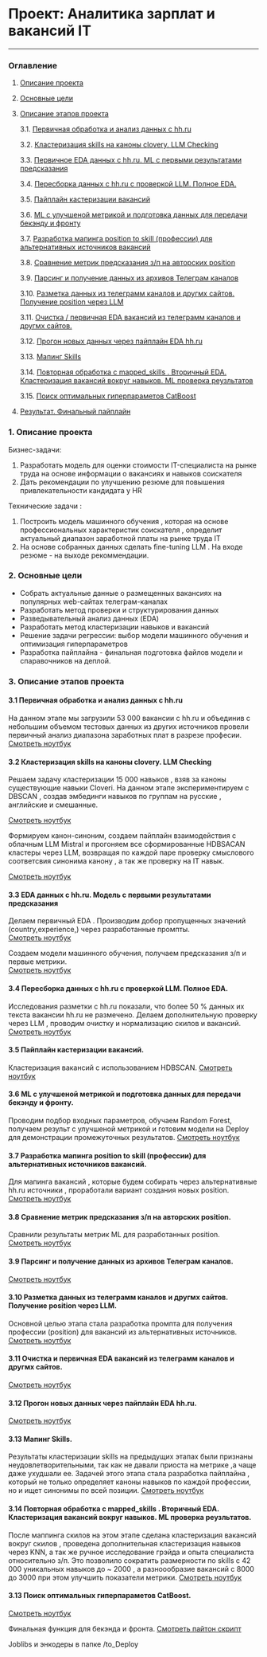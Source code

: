 # Проект: Аналитика зарплат и вакансий IT
---

### Оглавление

1. [Описание проекта](#disc)
2. [Основные цели](#w_case)
3. [Описание этапов проекта](#stages)

    3.1. [Первичная обработка и анализ данных с hh.ru](#stage_1)

    3.2. [Кластеризация skills на каноны clovery. LLM Checking](#stage_2_claster)

    3.3. [Первичное EDA данных с hh.ru. ML с первыми результатами предсказания](#stage_2_eda+ML)

    3.4. [Пересборка данных с hh.ru c проверкой LLM. Полное EDA.](#stage_3_eda+LLM)

    3.5. [Пайплайн кастеризации вакансий](#vac_claster)

    3.6. [ML с улучшеной метрикой и подготовка данных для передачи бекэнду и фронту](#stage_3_ML)

    3.7. [Разработка мапинга position to skill (профессии) для альтернативных источников вакансий](#stage_4)

    3.8. [Сравнение метрик предсказания з/п на авторских position ](#stage_5_ml_OK_skills_pos)

    3.9. [Парсинг и получение данных из архивов Телеграм каналов](#tg_pars)

    3.10. [Разметка данных из телеграмм каналов и другмх сайтов. Получение position через LLM](#tg_LLM)

    3.11. [Очистка / первичная EDA вакансий из телеграмм каналов и другмх сайтов.](#stage_5_another_soursies_eda)

    3.12. [Прогон новых данных через пайплайн EDA hh.ru ](#stage_5_eda)

    3.13. [Мапинг Skills](#skills_mapping_LLM)

    3.14. [Повторная обработка с mapped_skills . Вторичный EDA. Кластеризация вакансий вокруг навыков. ML проверка реузльтатов](#stage_5_eda_ml)

    3.15. [Поиск оптимальных гиперпараметов CatBoost](#stage_5_ml3_catboost)



4. [Результат. Финальный пайплайн](stage_5_final_pipeline.ipynb)

### <a id ='disc'> 1. Описание проекта 

Бизнес-задачи: 
1. Разработать модель для оценки стоимости IT-специалиста на рынке труда на основе информации о вакансиях и навыков соискателя
2. Дать рекомендации по улучшению резюме для повышения привлекательности кандидата у HR

Технические задачи : 
1. Построить модель машинного обучения , которая на основе профессиональных характеристик соискателя , определит актуальный диапазон заработной платы на рынке труда IT 
3. На основе собранных данных сделать fine-tuning LLM . На входе резюме - на выходе рекоммендации.


### <a id ='w_case'> 2. Основные цели

* Собрать актуальные данные о размещенных вакансиях на популярных web-сайтах телеграм-каналах
* Разработать метод проверки и структурирования данных
* Разведывательный анализ данных (EDA)
* Разработать метод кластеризации навыков и вакансий 
* Решение задачи регрессии: выбор модели машинного обучения и оптимизация гиперпараметров
* Разработка пайплайна - финальная подготовка файлов модели и спаравочников на деплой.   

### <a id ='stage_1'> 3. Описание этапов проекта

#### <a id ='stage_1'> 3.1 Первичная обработка и анализ данных с hh.ru

На данном этапе мы загрузили 53 000 вакансии с hh.ru и объединив с небольшим объемом тестовых данных из других источников провели первичный анализ 
диапазона заработных плат в разрезе професии.   [ Смотреть ноутбук](stage_1_eda.ipynb)

#### <a id ='stage_2_claster'> 3.2 Кластеризация skills на каноны clovery. LLM Checking

Решаем задачу кластеризации 15 000 навыков , взяв за каноны существующие навыки Cloveri.
На данном этапе экспериментируем с DBSCAN , создав эмбединги навыков по группам на русские , английские и смешанные.

[Смотреть ноутбук](stage_2_clean_and_clastering_skills_&_cloveri.ipynb)

Формируем канон-синоним, создаем пайплайн взаимодействия с облачным LLM Mistral и прогоняем все сформированные HDBSACAN кластеры через LLM,
возвращая по каждой паре проверку смыслового соответсвия синонима канону , а так же проверку на IT навык. 

 [Смотреть ноутбук](LLM_Mistral_canon_synonym_check.ipynb)

#### <a id ='stage_2_eda+ML'> 3.3 EDA данных с hh.ru. Модель с первыми результатами предсказания

Делаем первичный EDA . Производим добор пропущенных значений (country,experience,) через разработанные промпты.  
[Смотреть ноутбук](LLM_Mistral_API_labeling.ipynb)

Создаем модели машинного обучения, получаем предсказания з/п и  первые метрики.  
[Смотреть ноутбук](stage_2_eda_ml.ipynb)

#### <a id ='stage_3_eda+LLM'> 3.4 Пересборка данных с hh.ru c проверкой LLM. Полное EDA.

Исследования разметки с hh.ru показали, что более 50 % данных их текста вакансии hh.ru не размечено. Делаем дополнительную проверку через LLM , 
проводим очистку и нормализацию скилов и вакансий.
 [Смотреть ноутбук](stage_3_eda.ipynb)

#### <a id ='vac_claster'> 3.5 Пайплайн кастеризации вакансий.

Кластеризация вакансий с использованием HDBSCAN. 
[Смотреть ноутбук](stage_3_vac_claster_line_2.ipynb)

#### <a id ='stage_3_ML'> 3.6 ML с улучшеной метрикой и подготовка данных для передачи бекэнду и фронту.

Проводим подбор входных параметров, обучаем Random Forest, получаем результ с улучшеной метрикой и готовим модели на Deploy для демонстрации промежуточных результатов.  [Смотреть ноутбук](stage_3_ml.ipynb)

#### <a id ='stage_4'> 3.7 Разработка мапинга position to skill (профессии) для альтернативных источников вакансий.

Для мапинга вакансий , которые будем собирать через альтернативные hh.ru источники , проработали вариант создания новых position.   
[Смотреть ноутбук](stage_4.ipynb)

#### <a id ='stage_5_ml_OK_skills_pos'> 3.8 Сравнение метрик предсказания з/п на авторских position.

Сравнили результаты метрик ML для разработанных position.  
[Смотреть ноутбук](stage_5_ml_OK_skills_pos.ipynb)

#### <a id ='tg_pars'> 3.9 Парсинг и получение данных из архивов Телеграм каналов.

[Смотреть ноутбук](stage_5_tg_parsing.ipynb)

#### <a id ='tg_LLM'> 3.10 Разметка данных из телеграмм каналов и другмх сайтов. Получение position через LLM.

Основной целью этапа стала разработка промпта для получения профессии (position) для вакансий из альтернативных источников.  
[Смотреть ноутбук](tg_LLM_labeling.ipynb)

#### <a id ='stage_5_another_soursies_eda'> 3.11 Очистка и первичная EDA вакансий из телеграмм каналов и другмх сайтов.

[Смотреть ноутбук](stage_5_another_soursies_eda.ipynb)


#### <a id ='stage_5_eda'> 3.12 Прогон новых данных через пайплайн EDA hh.ru.


[Смотреть ноутбук](stage_5_eda.ipynb)

#### <a id ='skills_mapping_LLM'> 3.13 Мапинг Skills.

Результаты кластеризации skills на предыдущих этапах были признаны неудовлетворительными, так как не давали приоста на метрике ,а чаще даже ухудшали ее.
Задачей этого этапа стала разработка пайплайна , который не только определяет каноны навыков по каждой профессии, но и ищет синонимы по всей позиции.
 [Смотреть ноутбук](skills_mapping_LLM.ipynb)

#### <a id ='stage_5_eda'> 3.14 Повторная обработка с mapped_skills . Вторичный EDA. Кластеризация вакансий вокруг навыков. ML проверка реузльтатов.

После маппинга скилов на этом этапе сделана кластеризация вакансий вокруг скилов , проведена дополнительная кластеризация навыков через KNN, а так же ручное исследование грэйда и опыта специалиста относительно з/п. Это позволило сократить размерности по skills c 42 000 уникальных навыков до ~ 2000 , а разноообразие вакансий с 8000 до 3000 при этом улучшить показатели метрики.
[Смотреть ноутбук](stage_5_eda_ml.ipynb)

#### <a id ='stage_5_ml3_catboost'> 3.13 Поиск оптимальных гиперпараметов CatBoost. 
[Смотреть ноутбук](stage_5_ml3_catboost.ipynb)

Финальная функция для бекэнда и фронта.  [ Смотреть пайтон скрипт](stage_6_prepare.ipynb)

Joblibs и энкодеры в папке /to_Deploy

